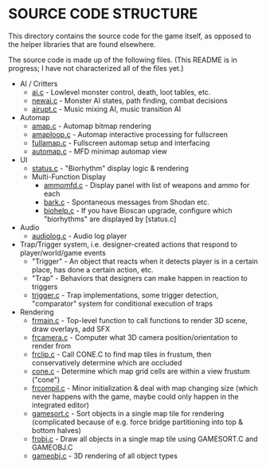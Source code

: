 SOURCE CODE STRUCTURE
=====================

This directory contains the source code for the game itself, as opposed to the helper libraries that are found elsewhere.

The source code is made up of the following files. (This README is in progress; I have not characterized all of the files yet.)

* AI / Critters
  * [ai.c](/nothings/shockmac/blob/master/ShockMac/game/AI.C)              - Lowlevel monster control, death, loot tables, etc.
  * [newai.c](/nothings/shockmac/blob/master/ShockMac/game/NEWAI.C)        - Monster AI states, path finding, combat decisions
  * [airupt.c](/nothings/shockmac/blob/master/ShockMac/game/AIRUPT.C)      - Music mixing AI, music transition AI
* Automap
  * [amap.c](/nothings/shockmac/blob/master/ShockMac/game/AMAP.C)          - Automap bitmap rendering
  * [amaploop.c](/nothings/shockmac/blob/master/ShockMac/game/AMAPLOOP.C)  - Automap interactive processing for fullscreen
  * [fullamap.c](/nothings/shockmac/tree/master/ShockMac/game/FULLAMAP.C)  - Fullscreen automap setup and interfacing
  * [automap.c](/nothings/shockmac/blob/master/ShockMac/game/AUTOMAP.C)    - MFD minimap automap view
* UI
  * [status.c](/nothings/shockmac/blob/master/ShockMac/game/STATUS.C)      - "Biorhythm" display logic & rendering
  * Multi-Function Display
    * [ammomfd.c](/nothings/shockmac/blob/master/ShockMac/game/AMMOMFD.C)  - Display panel with list of weapons and ammo for each
    * [bark.c](/nothings/shockmac/blob/master/ShockMac/game/BARK.C)        - Spontaneous messages from Shodan etc.
    * [biohelp.c](/nothings/shockmac/blob/master/ShockMac/game/BIOHELP.C)  - If you have Bioscan upgrade, configure which "biorhythms" are displayed by [status.c]
* Audio
  * [audiolog.c](/nothings/shockmac/blob/master/ShockMac/game/AUDIOLOG.C)  - Audio log player
* Trap/Trigger system, i.e. designer-created actions that respond to player/world/game events
  * "Trigger" - An object that reacts when it detects player is in a certain place, has done a certain action, etc.
  * "Trap" - Behaviors that designers can make happen in reaction to triggers
  * [trigger.c](/nothings/shockmac/tree/master/ShockMac/game/TRIGGER.C)    - Trap implementations, some trigger detection, "comparator" system for conditional execution of traps
* Rendering
  * [frmain.c](/nothings/shockmac/tree/master/ShockMac/game/FRMAIN.C)      - Top-level function to call functions to render 3D scene, draw overlays, add SFX
  * [frcamera.c](/nothings/shockmac/tree/master/ShockMac/game/FRCAMERA.C)  - Computer what 3D camera position/orientation to render from
  * [frclip.c](/nothings/shockmac/tree/master/ShockMac/game/FRCLIP.C)      - Call CONE.C to find map tiles in frustum, then conservatively determine which are occluded
  * [cone.c](/nothings/shockmac/tree/master/ShockMac/game/CONE.C)          - Determine which map grid cells are within a view frustum ("cone")
  * [frcompil.c](/nothings/shockmac/tree/master/ShockMac/game/FRCOMPIL.C)  - Minor initialization & deal with map changing size (which never happens with the game, maybe could only happen in the integrated editor)
  * [gamesort.c](/nothings/shockmac/tree/master/ShockMac/game/GAMESORT.C)  - Sort objects in a single map tile for rendering (complicated because of e.g. force bridge partitioning into top & bottom halves)
  * [frobj.c](/nothings/shockmac/tree/master/ShockMac/game/FROBJ.C)        - Draw all objects in a single map tile using GAMESORT.C and GAMEOBJ.C
  * [gameobj.c](/nothings/shockmac/tree/master/ShockMac/game/GAMEOBJ.C)    - 3D rendering of all object types

<!--done A*.c, B*.c, trigger status frmain frcamera frclip cone frcompil gamesort frobj gameobj --!>
